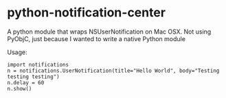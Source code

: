 python-notification-center
================================

A python module that wraps NSUserNotification on Mac OSX. Not using
PyObjC, just because I wanted to write a native Python module

Usage:

    import notifications
    n = notifications.UserNotification(title="Hello World", body="Testing testing testing")
    n.delay = 60
    n.show()
